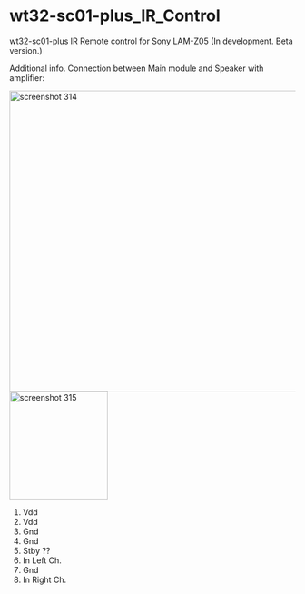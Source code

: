 # wt32-sc01-plus_IR_Control
wt32-sc01-plus IR Remote control for Sony LAM-Z05
(In development. Beta version.)

Additional info. 
Connection between Main module and Speaker with amplifier:

<img width="699" height="530" alt="screenshot 314" src="https://github.com/user-attachments/assets/a0973476-5c6f-4ae3-88b2-09fe7fefd788" />

<img width="173" height="190" alt="screenshot 315" src="https://github.com/user-attachments/assets/c3cd8c44-f517-4292-a3e3-a0edc8b0419e" />

1. Vdd
2. Vdd
3. Gnd
4. Gnd
5. Stby ??
6. In Left Ch.
7. Gnd
8. In Right Ch.
